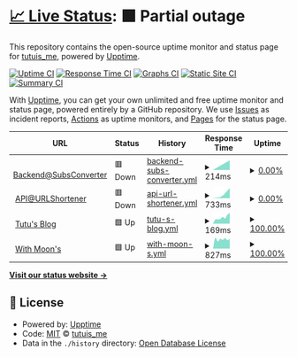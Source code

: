 # [📈 Live Status](https://demo.upptime.js.org): <!--live status--> **🟧 Partial outage**

This repository contains the open-source uptime monitor and status page for [tutuis_me](https://tutuis.me), powered by [Upptime](https://github.com/upptime/upptime).

[![Uptime CI](https://github.com/bunizao/uptime/workflows/Uptime%20CI/badge.svg)](https://github.com/bunizao/uptime/actions?query=workflow%3A%22Uptime+CI%22)
[![Response Time CI](https://github.com/bunizao/uptime/workflows/Response%20Time%20CI/badge.svg)](https://github.com/bunizao/uptime/actions?query=workflow%3A%22Response+Time+CI%22)
[![Graphs CI](https://github.com/bunizao/uptime/workflows/Graphs%20CI/badge.svg)](https://github.com/bunizao/uptime/actions?query=workflow%3A%22Graphs+CI%22)
[![Static Site CI](https://github.com/bunizao/uptime/workflows/Static%20Site%20CI/badge.svg)](https://github.com/bunizao/uptime/actions?query=workflow%3A%22Static+Site+CI%22)
[![Summary CI](https://github.com/bunizao/uptime/workflows/Summary%20CI/badge.svg)](https://github.com/bunizao/uptime/actions?query=workflow%3A%22Summary+CI%22)

With [Upptime](https://upptime.js.org), you can get your own unlimited and free uptime monitor and status page, powered entirely by a GitHub repository. We use [Issues](https://github.com/bunizao/uptime/issues) as incident reports, [Actions](https://github.com/bunizao/uptime/actions) as uptime monitors, and [Pages](https://demo.upptime.js.org) for the status page.

<!--start: status pages-->
<!-- This summary is generated by Upptime (https://github.com/upptime/upptime) -->
<!-- Do not edit this manually, your changes will be overwritten -->
<!-- prettier-ignore -->
| URL | Status | History | Response Time | Uptime |
| --- | ------ | ------- | ------------- | ------ |
| <img alt="" src="https://icons.duckduckgo.com/ip3/api.tuu.cat.ico" height="13"> [Backend@SubsConverter](https://api.tuu.cat/version) | 🟥 Down | [backend-subs-converter.yml](https://github.com/bunizao/uptime/commits/HEAD/history/backend-subs-converter.yml) | <details><summary><img alt="Response time graph" src="./graphs/backend-subs-converter/response-time-week.png" height="20"> 214ms</summary><br><a href="https://demo.upptime.js.org/history/backend-subs-converter"><img alt="Response time 332" src="https://img.shields.io/endpoint?url=https%3A%2F%2Fraw.githubusercontent.com%2Fbunizao%2Fuptime%2FHEAD%2Fapi%2Fbackend-subs-converter%2Fresponse-time.json"></a><br><a href="https://demo.upptime.js.org/history/backend-subs-converter"><img alt="24-hour response time 0" src="https://img.shields.io/endpoint?url=https%3A%2F%2Fraw.githubusercontent.com%2Fbunizao%2Fuptime%2FHEAD%2Fapi%2Fbackend-subs-converter%2Fresponse-time-day.json"></a><br><a href="https://demo.upptime.js.org/history/backend-subs-converter"><img alt="7-day response time 214" src="https://img.shields.io/endpoint?url=https%3A%2F%2Fraw.githubusercontent.com%2Fbunizao%2Fuptime%2FHEAD%2Fapi%2Fbackend-subs-converter%2Fresponse-time-week.json"></a><br><a href="https://demo.upptime.js.org/history/backend-subs-converter"><img alt="30-day response time 2104" src="https://img.shields.io/endpoint?url=https%3A%2F%2Fraw.githubusercontent.com%2Fbunizao%2Fuptime%2FHEAD%2Fapi%2Fbackend-subs-converter%2Fresponse-time-month.json"></a><br><a href="https://demo.upptime.js.org/history/backend-subs-converter"><img alt="1-year response time 332" src="https://img.shields.io/endpoint?url=https%3A%2F%2Fraw.githubusercontent.com%2Fbunizao%2Fuptime%2FHEAD%2Fapi%2Fbackend-subs-converter%2Fresponse-time-year.json"></a></details> | <details><summary><a href="https://demo.upptime.js.org/history/backend-subs-converter">0.00%</a></summary><a href="https://demo.upptime.js.org/history/backend-subs-converter"><img alt="All-time uptime 48.49%" src="https://img.shields.io/endpoint?url=https%3A%2F%2Fraw.githubusercontent.com%2Fbunizao%2Fuptime%2FHEAD%2Fapi%2Fbackend-subs-converter%2Fuptime.json"></a><br><a href="https://demo.upptime.js.org/history/backend-subs-converter"><img alt="24-hour uptime 0.00%" src="https://img.shields.io/endpoint?url=https%3A%2F%2Fraw.githubusercontent.com%2Fbunizao%2Fuptime%2FHEAD%2Fapi%2Fbackend-subs-converter%2Fuptime-day.json"></a><br><a href="https://demo.upptime.js.org/history/backend-subs-converter"><img alt="7-day uptime 0.00%" src="https://img.shields.io/endpoint?url=https%3A%2F%2Fraw.githubusercontent.com%2Fbunizao%2Fuptime%2FHEAD%2Fapi%2Fbackend-subs-converter%2Fuptime-week.json"></a><br><a href="https://demo.upptime.js.org/history/backend-subs-converter"><img alt="30-day uptime 0.00%" src="https://img.shields.io/endpoint?url=https%3A%2F%2Fraw.githubusercontent.com%2Fbunizao%2Fuptime%2FHEAD%2Fapi%2Fbackend-subs-converter%2Fuptime-month.json"></a><br><a href="https://demo.upptime.js.org/history/backend-subs-converter"><img alt="1-year uptime 48.49%" src="https://img.shields.io/endpoint?url=https%3A%2F%2Fraw.githubusercontent.com%2Fbunizao%2Fuptime%2FHEAD%2Fapi%2Fbackend-subs-converter%2Fuptime-year.json"></a></details>
| <img alt="" src="https://icons.duckduckgo.com/ip3/tuu.cat.ico" height="13"> [API@URLShortener](https://tuu.cat) | 🟥 Down | [api-url-shortener.yml](https://github.com/bunizao/uptime/commits/HEAD/history/api-url-shortener.yml) | <details><summary><img alt="Response time graph" src="./graphs/api-url-shortener/response-time-week.png" height="20"> 733ms</summary><br><a href="https://demo.upptime.js.org/history/api-url-shortener"><img alt="Response time 667" src="https://img.shields.io/endpoint?url=https%3A%2F%2Fraw.githubusercontent.com%2Fbunizao%2Fuptime%2FHEAD%2Fapi%2Fapi-url-shortener%2Fresponse-time.json"></a><br><a href="https://demo.upptime.js.org/history/api-url-shortener"><img alt="24-hour response time 0" src="https://img.shields.io/endpoint?url=https%3A%2F%2Fraw.githubusercontent.com%2Fbunizao%2Fuptime%2FHEAD%2Fapi%2Fapi-url-shortener%2Fresponse-time-day.json"></a><br><a href="https://demo.upptime.js.org/history/api-url-shortener"><img alt="7-day response time 733" src="https://img.shields.io/endpoint?url=https%3A%2F%2Fraw.githubusercontent.com%2Fbunizao%2Fuptime%2FHEAD%2Fapi%2Fapi-url-shortener%2Fresponse-time-week.json"></a><br><a href="https://demo.upptime.js.org/history/api-url-shortener"><img alt="30-day response time 2552" src="https://img.shields.io/endpoint?url=https%3A%2F%2Fraw.githubusercontent.com%2Fbunizao%2Fuptime%2FHEAD%2Fapi%2Fapi-url-shortener%2Fresponse-time-month.json"></a><br><a href="https://demo.upptime.js.org/history/api-url-shortener"><img alt="1-year response time 667" src="https://img.shields.io/endpoint?url=https%3A%2F%2Fraw.githubusercontent.com%2Fbunizao%2Fuptime%2FHEAD%2Fapi%2Fapi-url-shortener%2Fresponse-time-year.json"></a></details> | <details><summary><a href="https://demo.upptime.js.org/history/api-url-shortener">0.00%</a></summary><a href="https://demo.upptime.js.org/history/api-url-shortener"><img alt="All-time uptime 57.10%" src="https://img.shields.io/endpoint?url=https%3A%2F%2Fraw.githubusercontent.com%2Fbunizao%2Fuptime%2FHEAD%2Fapi%2Fapi-url-shortener%2Fuptime.json"></a><br><a href="https://demo.upptime.js.org/history/api-url-shortener"><img alt="24-hour uptime 0.00%" src="https://img.shields.io/endpoint?url=https%3A%2F%2Fraw.githubusercontent.com%2Fbunizao%2Fuptime%2FHEAD%2Fapi%2Fapi-url-shortener%2Fuptime-day.json"></a><br><a href="https://demo.upptime.js.org/history/api-url-shortener"><img alt="7-day uptime 0.00%" src="https://img.shields.io/endpoint?url=https%3A%2F%2Fraw.githubusercontent.com%2Fbunizao%2Fuptime%2FHEAD%2Fapi%2Fapi-url-shortener%2Fuptime-week.json"></a><br><a href="https://demo.upptime.js.org/history/api-url-shortener"><img alt="30-day uptime 0.00%" src="https://img.shields.io/endpoint?url=https%3A%2F%2Fraw.githubusercontent.com%2Fbunizao%2Fuptime%2FHEAD%2Fapi%2Fapi-url-shortener%2Fuptime-month.json"></a><br><a href="https://demo.upptime.js.org/history/api-url-shortener"><img alt="1-year uptime 57.10%" src="https://img.shields.io/endpoint?url=https%3A%2F%2Fraw.githubusercontent.com%2Fbunizao%2Fuptime%2FHEAD%2Fapi%2Fapi-url-shortener%2Fuptime-year.json"></a></details>
| <img alt="" src="https://icons.duckduckgo.com/ip3/tutuis.me.ico" height="13"> [Tutu's Blog](https://tutuis.me) | 🟩 Up | [tutu-s-blog.yml](https://github.com/bunizao/uptime/commits/HEAD/history/tutu-s-blog.yml) | <details><summary><img alt="Response time graph" src="./graphs/tutu-s-blog/response-time-week.png" height="20"> 169ms</summary><br><a href="https://demo.upptime.js.org/history/tutu-s-blog"><img alt="Response time 214" src="https://img.shields.io/endpoint?url=https%3A%2F%2Fraw.githubusercontent.com%2Fbunizao%2Fuptime%2FHEAD%2Fapi%2Ftutu-s-blog%2Fresponse-time.json"></a><br><a href="https://demo.upptime.js.org/history/tutu-s-blog"><img alt="24-hour response time 288" src="https://img.shields.io/endpoint?url=https%3A%2F%2Fraw.githubusercontent.com%2Fbunizao%2Fuptime%2FHEAD%2Fapi%2Ftutu-s-blog%2Fresponse-time-day.json"></a><br><a href="https://demo.upptime.js.org/history/tutu-s-blog"><img alt="7-day response time 169" src="https://img.shields.io/endpoint?url=https%3A%2F%2Fraw.githubusercontent.com%2Fbunizao%2Fuptime%2FHEAD%2Fapi%2Ftutu-s-blog%2Fresponse-time-week.json"></a><br><a href="https://demo.upptime.js.org/history/tutu-s-blog"><img alt="30-day response time 203" src="https://img.shields.io/endpoint?url=https%3A%2F%2Fraw.githubusercontent.com%2Fbunizao%2Fuptime%2FHEAD%2Fapi%2Ftutu-s-blog%2Fresponse-time-month.json"></a><br><a href="https://demo.upptime.js.org/history/tutu-s-blog"><img alt="1-year response time 214" src="https://img.shields.io/endpoint?url=https%3A%2F%2Fraw.githubusercontent.com%2Fbunizao%2Fuptime%2FHEAD%2Fapi%2Ftutu-s-blog%2Fresponse-time-year.json"></a></details> | <details><summary><a href="https://demo.upptime.js.org/history/tutu-s-blog">100.00%</a></summary><a href="https://demo.upptime.js.org/history/tutu-s-blog"><img alt="All-time uptime 100.00%" src="https://img.shields.io/endpoint?url=https%3A%2F%2Fraw.githubusercontent.com%2Fbunizao%2Fuptime%2FHEAD%2Fapi%2Ftutu-s-blog%2Fuptime.json"></a><br><a href="https://demo.upptime.js.org/history/tutu-s-blog"><img alt="24-hour uptime 100.00%" src="https://img.shields.io/endpoint?url=https%3A%2F%2Fraw.githubusercontent.com%2Fbunizao%2Fuptime%2FHEAD%2Fapi%2Ftutu-s-blog%2Fuptime-day.json"></a><br><a href="https://demo.upptime.js.org/history/tutu-s-blog"><img alt="7-day uptime 100.00%" src="https://img.shields.io/endpoint?url=https%3A%2F%2Fraw.githubusercontent.com%2Fbunizao%2Fuptime%2FHEAD%2Fapi%2Ftutu-s-blog%2Fuptime-week.json"></a><br><a href="https://demo.upptime.js.org/history/tutu-s-blog"><img alt="30-day uptime 100.00%" src="https://img.shields.io/endpoint?url=https%3A%2F%2Fraw.githubusercontent.com%2Fbunizao%2Fuptime%2FHEAD%2Fapi%2Ftutu-s-blog%2Fuptime-month.json"></a><br><a href="https://demo.upptime.js.org/history/tutu-s-blog"><img alt="1-year uptime 100.00%" src="https://img.shields.io/endpoint?url=https%3A%2F%2Fraw.githubusercontent.com%2Fbunizao%2Fuptime%2FHEAD%2Fapi%2Ftutu-s-blog%2Fuptime-year.json"></a></details>
| <img alt="" src="https://icons.duckduckgo.com/ip3/buxx.me.ico" height="13"> [With Moon's](https://buxx.me) | 🟩 Up | [with-moon-s.yml](https://github.com/bunizao/uptime/commits/HEAD/history/with-moon-s.yml) | <details><summary><img alt="Response time graph" src="./graphs/with-moon-s/response-time-week.png" height="20"> 827ms</summary><br><a href="https://demo.upptime.js.org/history/with-moon-s"><img alt="Response time 923" src="https://img.shields.io/endpoint?url=https%3A%2F%2Fraw.githubusercontent.com%2Fbunizao%2Fuptime%2FHEAD%2Fapi%2Fwith-moon-s%2Fresponse-time.json"></a><br><a href="https://demo.upptime.js.org/history/with-moon-s"><img alt="24-hour response time 865" src="https://img.shields.io/endpoint?url=https%3A%2F%2Fraw.githubusercontent.com%2Fbunizao%2Fuptime%2FHEAD%2Fapi%2Fwith-moon-s%2Fresponse-time-day.json"></a><br><a href="https://demo.upptime.js.org/history/with-moon-s"><img alt="7-day response time 827" src="https://img.shields.io/endpoint?url=https%3A%2F%2Fraw.githubusercontent.com%2Fbunizao%2Fuptime%2FHEAD%2Fapi%2Fwith-moon-s%2Fresponse-time-week.json"></a><br><a href="https://demo.upptime.js.org/history/with-moon-s"><img alt="30-day response time 1003" src="https://img.shields.io/endpoint?url=https%3A%2F%2Fraw.githubusercontent.com%2Fbunizao%2Fuptime%2FHEAD%2Fapi%2Fwith-moon-s%2Fresponse-time-month.json"></a><br><a href="https://demo.upptime.js.org/history/with-moon-s"><img alt="1-year response time 923" src="https://img.shields.io/endpoint?url=https%3A%2F%2Fraw.githubusercontent.com%2Fbunizao%2Fuptime%2FHEAD%2Fapi%2Fwith-moon-s%2Fresponse-time-year.json"></a></details> | <details><summary><a href="https://demo.upptime.js.org/history/with-moon-s">100.00%</a></summary><a href="https://demo.upptime.js.org/history/with-moon-s"><img alt="All-time uptime 83.53%" src="https://img.shields.io/endpoint?url=https%3A%2F%2Fraw.githubusercontent.com%2Fbunizao%2Fuptime%2FHEAD%2Fapi%2Fwith-moon-s%2Fuptime.json"></a><br><a href="https://demo.upptime.js.org/history/with-moon-s"><img alt="24-hour uptime 100.00%" src="https://img.shields.io/endpoint?url=https%3A%2F%2Fraw.githubusercontent.com%2Fbunizao%2Fuptime%2FHEAD%2Fapi%2Fwith-moon-s%2Fuptime-day.json"></a><br><a href="https://demo.upptime.js.org/history/with-moon-s"><img alt="7-day uptime 100.00%" src="https://img.shields.io/endpoint?url=https%3A%2F%2Fraw.githubusercontent.com%2Fbunizao%2Fuptime%2FHEAD%2Fapi%2Fwith-moon-s%2Fuptime-week.json"></a><br><a href="https://demo.upptime.js.org/history/with-moon-s"><img alt="30-day uptime 95.21%" src="https://img.shields.io/endpoint?url=https%3A%2F%2Fraw.githubusercontent.com%2Fbunizao%2Fuptime%2FHEAD%2Fapi%2Fwith-moon-s%2Fuptime-month.json"></a><br><a href="https://demo.upptime.js.org/history/with-moon-s"><img alt="1-year uptime 83.53%" src="https://img.shields.io/endpoint?url=https%3A%2F%2Fraw.githubusercontent.com%2Fbunizao%2Fuptime%2FHEAD%2Fapi%2Fwith-moon-s%2Fuptime-year.json"></a></details>

<!--end: status pages-->

[**Visit our status website →**](https://demo.upptime.js.org)

## 📄 License

- Powered by: [Upptime](https://github.com/upptime/upptime)
- Code: [MIT](./LICENSE) © [tutuis_me](https://tutuis.me)
- Data in the `./history` directory: [Open Database License](https://opendatacommons.org/licenses/odbl/1-0/)

